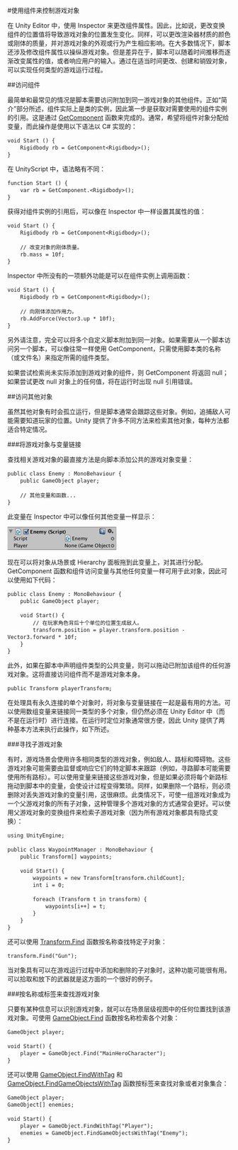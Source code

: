 #使用组件来控制游戏对象

在 Unity Editor 中，使用 Inspector 来更改组件属性。因此，比如说，更改变换组件的位置值将导致游戏对象的位置发生变化。同样，可以更改渲染器材质的颜色或刚体的质量，并对游戏对象的外观或行为产生相应影响。在大多数情况下，脚本还涉及修改组件属性以操纵游戏对象。但是差异在于，脚本可以随着时间推移而逐渐改变属性的值，或者响应用户的输入。通过在适当时间更改、创建和销毁对象，可以实现任何类型的游戏运行过程。


##访问组件

最简单和最常见的情况是脚本需要访问附加到同一游戏对象的其他组件。正如“简介”部分所述，组件实际上是类的实例，因此第一步是获取对需要使用的组件实例的引用。这是通过 [GetComponent](../ScriptReference/Component.GetComponent.html) 函数来完成的。通常，希望将组件对象分配给变量，而此操作是使用以下语法以 C# 实现的：

````
void Start () {
	Rigidbody rb = GetComponent<Rigidbody>();
}
````

在 UnityScript 中，语法略有不同：

````
function Start () {
	var rb = GetComponent.<Rigidbody>();
}
````

获得对组件实例的引用后，可以像在 Inspector 中一样设置其属性的值：

````
void Start () {
	Rigidbody rb = GetComponent<Rigidbody>();
	
	// 改变对象的刚体质量。
	rb.mass = 10f;
}
````

Inspector 中所没有的一项额外功能是可以在组件实例上调用函数：

````
void Start () {
	Rigidbody rb = GetComponent<Rigidbody>();
	
	// 向刚体添加作用力。
	rb.AddForce(Vector3.up * 10f);
}

````

另外请注意，完全可以将多个自定义脚本附加到同一对象。如果需要从一个脚本访问另一个脚本，可以像往常一样使用 GetComponent，只需使用脚本类的名称（或文件名）来指定所需的组件类型。

如果尝试检索尚未实际添加到游戏对象的组件，则 GetComponent 将返回 null；如果尝试更改 null 对象上的任何值，将在运行时出现 null 引用错误。



##访问其他对象

虽然其他对象有时会孤立运行，但是脚本通常会跟踪这些对象。例如，追捕敌人可能需要知道玩家的位置。Unity 提供了许多不同方法来检索其他对象，每种方法都适合特定情况。

###将游戏对象与变量链接

查找相关游戏对象的最直接方法是向脚本添加公共的游戏对象变量：

````
public class Enemy : MonoBehaviour {
	public GameObject player;
	
	// 其他变量和函数...
}
````

此变量在 Inspector 中可以像任何其他变量一样显示：

![](../uploads/Main/GameObjectPublicVar.png) 

现在可以将对象从场景或 Hierarchy 面板拖到此变量上，对其进行分配。GetComponent 函数和组件访问变量与其他任何变量一样可用于此对象，因此可以使用如下代码：

````
public class Enemy : MonoBehaviour {
	public GameObject player;
	
	void Start() {
		// 在玩家角色背后十个单位的位置生成敌人。
		transform.position = player.transform.position - Vector3.forward * 10f;
	}
}
````

此外，如果在脚本中声明组件类型的公共变量，则可以拖动已附加该组件的任何游戏对象。这将直接访问组件而不是游戏对象本身。

````
public Transform playerTransform; 
````
在处理具有永久连接的单个对象时，将对象与变量链接在一起是最有用的方法。可以使用数组变量来链接同一类型的多个对象，但仍然必须在 Unity Editor 中（而不是在运行时）进行连接。在运行时定位对象通常很方便，因此 Unity 提供了两种基本方法来执行此操作，如下所述。


###寻找子游戏对象

有时，游戏场景会使用许多相同类型的游戏对象，例如敌人、路标和障碍物。这些游戏对象可能需要由监督或响应它们的特定脚本来跟踪（例如，寻路脚本可能需要使用所有路标）。可以使用变量来链接这些游戏对象，但是如果必须将每个新路标拖动到脚本中的变量，会使设计过程变得繁琐。同样，如果删除一个路标，则必须删除对丢失游戏对象的变量引用，这很麻烦。此类情况下，可使一组游戏对象成为一个父游戏对象的所有子对象，这种管理多个游戏对象的方式通常会更好。可以使用父游戏对象的变换组件来检索子游戏对象（因为所有游戏对象都具有隐式变换）：

````
using UnityEngine;

public class WaypointManager : MonoBehaviour {
	public Transform[] waypoints;
	
	void Start() {
		waypoints = new Transform[transform.childCount];
		int i = 0;
		
		foreach (Transform t in transform) {
			waypoints[i++] = t;
		}
	}
} 
````

还可以使用 [Transform.Find](../ScriptReference/Transform.Find.html) 函数按名称查找特定子对象：

````
transform.Find("Gun");
````

当对象具有可以在游戏运行过程中添加和删除的子对象时，这种功能可能很有用。可以拾取和放下的武器就是这方面的一个很好的例子。


###按名称或标签来查找游戏对象

只要有某种信息可以识别游戏对象，就可以在场景层级视图中的任何位置找到该游戏对象。可使用 [GameObject.Find](../ScriptReference/GameObject.Find.html) 函数按名称检索各个对象：

````
GameObject player;

void Start() {
	player = GameObject.Find("MainHeroCharacter");
}

````

还可以使用 [GameObject.FindWithTag](../ScriptReference/GameObject.FindWithTag.html) 和 [GameObject.FindGameObjectsWithTag](../ScriptReference/GameObject.FindGameObjectsWithTag.html) 函数按标签来查找对象或者对象集合：

````
GameObject player;
GameObject[] enemies;

void Start() {
	player = GameObject.FindWithTag("Player");
	enemies = GameObject.FindGameObjectsWithTag("Enemy");
}

````
